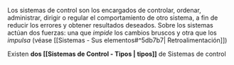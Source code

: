 Los sistemas de control son los encargados de controlar, ordenar, administrar, dirigir o regular el comportamiento de otro sistema, a fin de reducir los errores y obtener resultados deseados.
Sobre los sistemas actúan dos fuerzas: una que *impide* los cambios bruscos y otra que los *impulsa* (véase [[Sistemas - Sus elementos#^5db7b7| Retroalimentación]])

Existen **dos [[Sistemas de Control - Tipos | tipos]]** de Sistemas de control